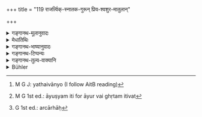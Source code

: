 +++
title = "119 राजर्त्विक्-स्नातक-गुरून् प्रिय-श्वशुर-मातुलान्"

+++

<details><summary>गङ्गानथ-मूलानुवादः</summary>

He should receive, with the “honey-mixture,” the king, the priest, the accomplished Student, the Teacher, the Son-in-law, the Father-in-law and the Maternal uncle,—coming again after a year.—(119)
</details>

<details><summary>मेधातिथिः</summary>

[^१९९]:
     M G 1st ed.: parisaṃvatsarāt

अतिथिपूजाप्रसङ्गेनान्येषाम् अपि केषांचित् पूज्यानां गृहागतानां पूजाविशेषो विधीयते । **राजा** अभिषिक्तो न क्षत्रियमात्रम् । अतिमहती ह्य् एषा पूजा, न तां सर्वः क्षत्रियो ऽर्हति । न हि स्नातकगुरुभ्यां तस्य सहोपदेशो युक्तः । पूजासाम्यं गुरुणा न तस्य युक्तम्, लिङ्गदर्शनाच् च । "तद् यथैवादो[^२००] मनुष्यराज आगते" (ऐत्ब् १.१५) इत्य् आतिथ्येष्टिब्राह्मणम्, गोवधो मधुपर्कविधाव् उक्तो गोघ्नो ऽतिथिर् इति पुरुषराजविषयं दर्शयति । तेन क्षत्रिये ऽक्षत्रिये वा जनपदेश्वरे पूजेयं प्रयोक्तव्या । शूद्रे तु नास्ति मन्त्रवत्त्वम् ।


[^२००]:
     M G J: yathaivānyo (I follow AitB reading)

- <u>ननु</u> च शूद्रस्य मन्त्रोच्चारणं निषिद्धम् । न पुनः शूद्रसंप्रदानके कर्मणि ब्राह्मणादीनाम् ।

- <u>नैष दोषः</u> । अर्घाणाम् अपि "भूतेभ्यस् त्वा" इत्यादिमन्तोच्चारणम् अस्ति ।

- <u>ननु</u> च महाभारते शूद्रकर्तृकम् अपि मधुपर्ककर्म श्रूयते । 

- तद् अर्हम् आसनं चैव यथावत् प्रत्यवेदयत् ।

- मधुपर्कं च गां चैव तस्मै भगवते स्वयम् ॥ (च्ड़्। म्भ् २.५.५)

भगवते वासुदेवाय विदुर इति । तत्साधने दधनि भक्त्या मधुपर्कशब्दः प्रयुक्तः । तादर्थ्यात् तच्छब्दो भवति,  आयुर् वै घृतम् इतिवत्[^२०१] । राजशब्दस् तावज् जानपदेश्वरवचनो न क्षत्रियमात्रे वर्तते । **प्रियो** जामातेय् आहुः । **स्नातको** विद्याव्रताभ्याम् उभाभ्याम् । अन्यथार्त्विग्गुरवः सर्वे स्नातका एव । आश्रमान्त्रस्थानां भैक्षचर्या विहिता, न त्व् अतिथिधर्मेण भोजनम् । अथ वाचिरनिर्वृत्तवेदाध्ययनः स्नातको गृह्यते । एतान् **अर्हयेत्** पूजयेत् । **मधुपर्क**शब्दः कर्मनामधेयम् । गृह्यात् तस्य स्वरूपावगमः । **परिसंवत्सरान्** इति राजादिपूज्यविशेषणम् । परिगतो ऽतिक्रान्तः संवत्सरो येषां तान् । यदि संवत्सरे ऽतीते आगच्छन्ति तदा मधुपर्कार्हा अर्वाङ् न[^२०२] । 


[^२०२]:
     G 1st ed.: arcārhāḥ


[^२०१]:
     M G 1st ed.: āyuṣyam iti for āyur vai ghṛtam itivat

- <u>केचिद्</u> एवं व्याचक्षते । यदि संवत्सराद् अर्वाग् आगच्छन्ति तदानतीते ऽपि संवत्सरे प्रथमपूजायाः पुनर् लभते पूजाम् । 

- <u>अन्ये</u> त्व् आहुः । सांवत्सरिकी तेषां पूजा, न यावद् आगमनम् । अस्मिन् पक्षे ऽर्वाग् आगमनं न पूजाप्रतिबन्धकम् । 

- पाठान्तरं "परिसंवत्सराद्" इति । यावद् एव संवत्सरं तावत् परिसंवत्सरात् तत ऊर्ध्वं पुनः पूज्या इत्य् अर्थः ॥ ३.१०९ ॥
</details>

<details><summary>गङ्गानथ-भाष्यानुवादः</summary>

In course of the entertaining of guests, the Text proceeds to lay down the special form of honouring of a few other respected persons also.

‘*King*’—stands here for the annointed king of men, and not for the mere
*Kṣatriya* in general. The honour here prescribed is a very great one,
and every *Kṣatriya* does not deserve it. Nor would it be right to speak of an ordinary *Kṣatriya* along with the ‘accomplished student’ and the ‘teacher;’ for there can be no similarity between the honour accorded to the Teacher and to an ordinary *Kṣatriya*. There are Vedic texts also indicative of the same conclusion. For instance, in the
*Ātithyeṣṭi-Brāhmaṇa* we read—‘the guest is like a *king of men*
arrived;’ and in connection with the rule of killing a cow for the offering of ‘Honey-mixture,’ we find the guest spoken of as ‘the killer of cows;’ all which goes to show that the said offering is meant for the
*king of men*. Hence the honour here mentioned is to be paid to a king
of men, irrespective of his being a *Kṣatriya* or not. But so far as the
*Śūdra* king of men is concerned, no honours are to be paid to him which
are accompanied by the recitation of Vedic Mantras.

“All that is prohibited is the uttering of *mantras* by the *Śūdra*; there is no prohibition of the reciting of *mantras* by the Brāhmaṇa and others at an offering made to the *Śūdra*.”

This does not affect our position; as the persons honoured have also got to recite certain *mantras*, such as ‘*bhūtebhyastvā*, &c.’

“But in the *Mahābhārata* we read of the Honey-mixture offered by the
*Śūdra* also: ‘He himself offered to the Blessed Lord a seat fit for
him, as also the Honey-mixture and the cow,’—where Vidura is described as offering it to Vāsudeva.”

In such cases, the term ‘honey-mixture’ is used figuratively in the sense of *curd*, which is one of the ingredients of that mixture; and, in common usage, the name of a thing is applied to another when the latter helps in the bringing into existence of the former; when, for instance, Butter is spoken of as ‘longevity’ itself.

From all this it is clear that the term ‘*king*’ here denotes the *king of men*, and not the mere *Kṣatriya*.

The term ‘*priya*’ has been declared to mean the *son-in-law*.

‘*Accomplished student*’—*i.e*., accomplished, not in learning ail’d observances both (but only in learniug, still keeping up the observances). If it had stood for one who has accomplished and finished
*both*, then, since the ‘Teacher’ and the ‘Priest’ also would be such
‘accomplished students’ (there would be no point in mentioning these separately). As for people in the other states (of the Recluse, etc.), for these feeding on alms has been prescribed, and not eating in the manner of ‘guests.’ Or, the term ‘*snātaka*,’ ‘*accomplished student*’ may stand for one who has only recently completed his course of Vedic Study.

‘*He should receive*’—honour—all these.

The term ‘*honey-mixture*’ is the name of a rite; and the exact form of this rite is to be learnt from the *Gṛhyasūtras*.

‘*Parisamvatsarān*,’ ‘*cominy after a year*,’—qualifies the King and other persons to be honoured. The term means ‘over whom one year has passed.’ The meaning is that they are entitled to the honour of the ‘honey-mixture,’ if they come after a year, not before that.

Some people explain the verse to mean that if they, happen to come before the year, then, even though the full year may not have elapsed since the last offering was made, yet they are to receive the offering. Hut others hold that the honouring here prescribed is an annual function; and not as often as they may come; and under this view, the mere fact of their coming before the year is entirely out cannot be an obstacle to the honour being offered.

Another reading is ‘*parisamvatsarāt*;’ which means that the honour is to be held in abeyance for a year; after that they should be honoured.—(119)
</details>

<details><summary>गङ्गानथ-टिप्पन्यः</summary>

‘*Priyaḥ*’—‘Son-in-law’ (Medhātithi, Govindarāja, Kullūka and
Rāghavānanda);—‘Friend’ (Nārāyaṇa and Nandana).

‘*Parisaṃvatsarān*’—Kullūka reads ‘*parisaṃvatsarāt*.’

“The Mahābhārata has here *parisaṃvatsaroṣitān*, ‘gone a year on a
journey.’”—(Hopkins).

This verse is quoted in *Vīramitrodaya* (Āhnika, p. 454) as laying down
the ‘Madhuparka’ offering for the King and some others.

*Medhātithi* (Footnote, p. 237.)—The printed editions have wrongly
treated the verse ‘*yadyadiṣṭatamam &c*.’ as Manu’s text. It is only a
part of Medhātithi’s comment, quoted by him as the ‘*Smṛtyantara*’
referred to by him in line 16.
</details>

<details><summary>गङ्गानथ-तुल्य-वाक्यानि</summary>

**(verses 3.119-120)  
**

*Gautama* (5.28-30).—‘The Priest, the Teacher, the Father-in-law, the
paternal uncle and the maternal uncle,—when these arrive the
Honey-mixture is to be offered; again on the lapse of a year; and also
before the marriage and the sacrifice.’

*Āpastamba-Dharmasūtra* (2.8.5-9).—‘The Vedic Scholar deserves the cow
and the honey-mixture; as also the Teacher, the Priest, the Accomplished
Student, and the King, if he be righteous; to the Teacher, the Priest,
the Father-in-law and the King, the cow and the Honey-mixture shall be
offered when they come after the lapse of one year; the Honey-mixture
consists of curd mixed with honey, or water mixed with honey, or, in the
absence of other things, water only.’

*Vaśiṣṭha* (11.1).—‘Six persons deserve to be honoured: the Priest, the
bridegroom, the king, the paternal uncle, the Accomplished Student and
the maternal uncle.’

*Yājñavalkya* (1.109-110).—‘One shall offer either a big bull or a big
goat to the Vedic scholar, as also honour, attendance, delicious food
and sweet words; once every year are to be entertained the Accomplished
Student, the Teacher, the King; as also the friend and the bridegroom,
and the Priests when going to officiate at a sacrifice.’

*Āśvalāyana-Gṛhyasūtra* (1.24.1-4).—‘After having appointed the Priest,
he shall offer to him the Honey-mixture; also to an Accomplished Student
that may happen to arrive; also to the King, the Teacher, the
Father-in-law, the paternal uncle and the maternal uncle.’

*Pāraskara* (1.3. 1-3).—‘Six persons deserve to be honoured: the
Teacher, the Bridegroom, the King, the dear friend, and the Accomplished
Student; these shall be entertained once every year; also the Priests
that are going to officiate at a sacrifice.’

*Gobhila* (4.10.23-26).—‘Six persons are deserving of the honour of
entertainment: the Teacher, the Priest, the Accomplished Student, the
Bridegroom, the dear friend and the guest; these should be entertained
after the lapse of one year; and also at marriage and at a sacrifice.’
</details>

<details><summary>Bühler</summary>

119	Let him honour with the honey-mixture a king, an officiating priest, a Snataka, the teacher, a son-in-law, a father-in-law, and a maternal uncle, (if they come) again after a full year (has elapsed since their last visit).
</details>
